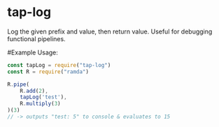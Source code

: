 # tap-log
Log the given prefix and value, then return value. Useful for debugging functional pipelines.

#Example Usage:
```javascript
const tapLog = require("tap-log")
const R = require("ramda")

R.pipe(
    R.add(2),
    tapLog('test'),
    R.multiply(3)
)(3)
// -> outputs "test: 5" to console & evaluates to 15
```
